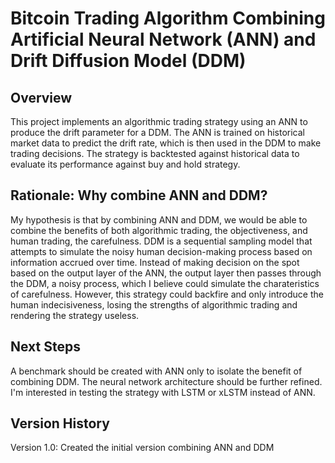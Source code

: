 # Bitcoin Trading Algorithm Combining Artificial Neural Network (ANN) and Drift Diffusion Model (DDM)

## Overview
This project implements an algorithmic trading strategy using an ANN to produce the drift parameter for a DDM. The ANN is trained on historical market data to predict the drift rate, which is then used in the DDM to make trading decisions. The strategy is backtested against historical data to evaluate its performance against buy and hold strategy.

## Rationale: Why combine ANN and DDM?
My hypothesis is that by combining ANN and DDM, we would be able to combine the benefits of both algorithmic trading, the objectiveness, and human trading, the carefulness. DDM is a sequential sampling model that attempts to simulate the noisy human decision-making process based on information accrued over time. Instead of making decision on the spot based on the output layer of the ANN, the output layer then passes through the DDM, a noisy process, which I believe could simulate the charateristics of carefulness. However, this strategy could backfire and only introduce the human indecisiveness, losing the strengths of algorithmic trading and rendering the strategy useless.

## Next Steps
A benchmark should be created with ANN only to isolate the benefit of combining DDM.
The neural network architecture should be further refined. 
I'm interested in testing the strategy with LSTM or xLSTM instead of ANN.

## Version History
Version 1.0: Created the initial version combining ANN and DDM
